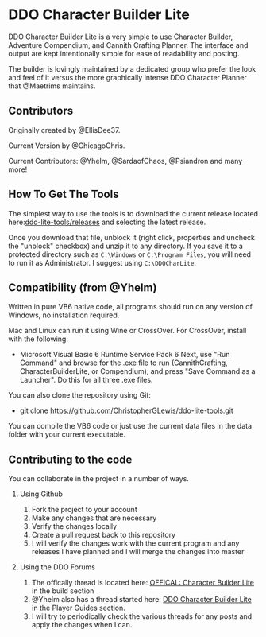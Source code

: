 # DDO Character Builder Lite
DDO Character Builder Lite is a very simple to use Character Builder, Adventure Compendium, and Cannith Crafting Planner. The interface and output are kept intentionally simple for ease of readability and posting. 

The builder is lovingly maintained by a dedicated group who prefer the look and feel of it versus the more graphically intense DDO Character Planner that @Maetrims maintains.

## Contributors
Originally created by @EllisDee37.

Current Version by @ChicagoChris.

Current Contributors: @Yhelm, @SardaofChaos, @Psiandron and many more!

## How To Get The Tools
The simplest way to use the tools is to download the current release located here:[ddo-lite-tools/releases](https://github.com/ChristopherGLewis/ddo-lite-tools/releases)
and selecting the latest release.

Once you download that file, unblock it (right click, properties and uncheck the "unblock" checkbox) and unzip it to any directory.  If you save it to a protected directory such as `C:\Windows` or `C:\Program Files`, you will need to run it as Administrator.  I suggest using `C:\DDOCharLite`.

## Compatibility (from @Yhelm)

Written in pure VB6 native code, all programs should run on any version of Windows, no installation required.

Mac and Linux can run it using <r>Wine</r> or <r>CrossOver</r>. For CrossOver, install with the following:
* Microsoft Visual Basic 6 Runtime Service Pack 6
Next, use "Run Command" and browse for the .exe file to run (CannithCrafting, CharacterBuilderLite, or Compendium), and press "Save Command as a Launcher". Do this for all three .exe files.

You can also clone the repository using Git:
   * git clone https://github.com/ChristopherGLewis/ddo-lite-tools.git

You can compile the VB6 code or just use the current data files in the data folder with your current executable.

## Contributing to the code
You can collaborate in the project in a number of ways.

1. Using Github
   1. Fork the project to your account
   1. Make any changes that are necessary
   1. Verify the changes locally
   1. Create a pull request back to this repository
   1. I will verify the changes work with the current program and any releases I have planned and I will merge the changes into master

1. Using the DDO Forums
   1. The offically thread is located here: [OFFICAL: Character Builder Lite](https://forums.ddo.com/index.php?threads/offical-character-builder-lite.97/) in the build section
   2. @Yhelm also has a thread started here: [DDO Character Builder Lite](https://forums.ddo.com/index.php?threads/ddo-character-builder-lite.138/) in the Player Guides section.
   3. I will try to periodically check the various threads for any posts and apply the changes when I can.

